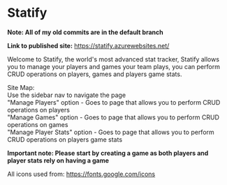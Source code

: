# Statify

**Note: All of my old commits are in the default branch**<br />

**Link to published site:** https://statify.azurewebsites.net/

Welcome to Statify, the world's most advanced stat tracker, Statify allows you to manage your players and games your team plays, you can perform CRUD operations on players, games and players game stats.

Site Map:<br />
  Use the sidebar nav to navigate the page<br />
    "Manage Players" option - Goes to page that allows you to perform CRUD operations on players<br />
    "Manage Games" option - Goes to page that allows you to perform CRUD operations on games <br />
    "Manage Player Stats" option - Goes to page that allows you to perform CRUD operations on players game stats<br />
    
   **Important note: Please start by creating a game as both players and player stats rely on having a game**<br />
 
 All icons used from: https://fonts.google.com/icons
